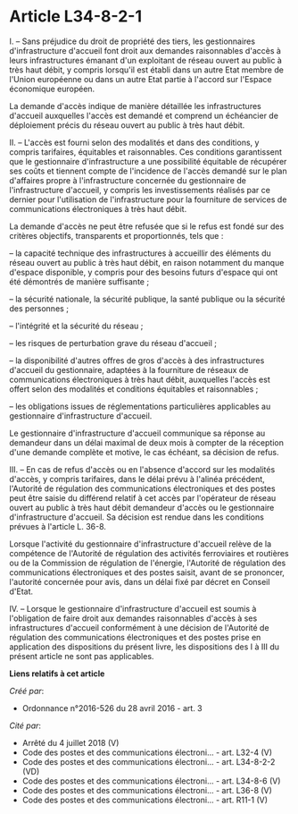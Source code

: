 # Article L34-8-2-1

I. – Sans préjudice du droit de propriété des tiers, les gestionnaires d'infrastructure d'accueil font droit aux demandes
raisonnables d'accès à leurs infrastructures émanant d'un exploitant de réseau ouvert au public à très haut débit, y compris
lorsqu'il est établi dans un autre Etat membre de l'Union européenne ou dans un autre Etat partie à l'accord sur l'Espace
économique européen.

La demande d'accès indique de manière détaillée les infrastructures d'accueil auxquelles l'accès est demandé et comprend un
échéancier de déploiement précis du réseau ouvert au public à très haut débit.

II. – L'accès est fourni selon des modalités et dans des conditions, y compris tarifaires, équitables et raisonnables. Ces
conditions garantissent que le gestionnaire d'infrastructure a une possibilité équitable de récupérer ses coûts et tiennent
compte de l'incidence de l'accès demandé sur le plan d'affaires propre à l'infrastructure concernée du gestionnaire de
l'infrastructure d'accueil, y compris les investissements réalisés par ce dernier pour l'utilisation de l'infrastructure pour
la fourniture de services de communications électroniques à très haut débit.

La demande d'accès ne peut être refusée que si le refus est fondé sur des critères objectifs, transparents et proportionnés,
tels que :

– la capacité technique des infrastructures à accueillir des éléments du réseau ouvert au public à très haut débit, en raison
notamment du manque d'espace disponible, y compris pour des besoins futurs d'espace qui ont été démontrés de manière
suffisante ;

– la sécurité nationale, la sécurité publique, la santé publique ou la sécurité des personnes ;

– l'intégrité et la sécurité du réseau ;

– les risques de perturbation grave du réseau d'accueil ;

– la disponibilité d'autres offres de gros d'accès à des infrastructures d'accueil du gestionnaire, adaptées à la fourniture
de réseaux de communications électroniques à très haut débit, auxquelles l'accès est offert selon des modalités et conditions
équitables et raisonnables ;

– les obligations issues de réglementations particulières applicables au gestionnaire d'infrastructure d'accueil.

Le gestionnaire d'infrastructure d'accueil communique sa réponse au demandeur dans un délai maximal de deux mois à compter de
la réception d'une demande complète et motive, le cas échéant, sa décision de refus.

III. – En cas de refus d'accès ou en l'absence d'accord sur les modalités d'accès, y compris tarifaires, dans le délai prévu
à l'alinéa précédent, l'Autorité de régulation des communications électroniques et des postes peut être saisie du différend
relatif à cet accès par l'opérateur de réseau ouvert au public à très haut débit demandeur d'accès ou le gestionnaire
d'infrastructure d'accueil. Sa décision est rendue dans les conditions prévues à l'article L. 36-8.

Lorsque l'activité du gestionnaire d'infrastructure d'accueil relève de la compétence de l'Autorité de régulation des
activités ferroviaires et routières ou de la Commission de régulation de l'énergie, l'Autorité de régulation des
communications électroniques et des postes saisit, avant de se prononcer, l'autorité concernée pour avis, dans un délai fixé
par décret en Conseil d'Etat.

IV. – Lorsque le gestionnaire d'infrastructure d'accueil est soumis à l'obligation de faire droit aux demandes raisonnables
d'accès à ses infrastructures d'accueil conformément à une décision de l'Autorité de régulation des communications
électroniques et des postes prise en application des dispositions du présent livre, les dispositions des I à III du présent
article ne sont pas applicables.

**Liens relatifs à cet article**

_Créé par_:

  - Ordonnance n°2016-526 du 28 avril 2016 - art. 3

_Cité par_:

  - Arrêté du 4 juillet 2018 (V)
  - Code des postes et des communications électroni... - art. L32-4 (V)
  - Code des postes et des communications électroni... - art. L34-8-2-2 (VD)
  - Code des postes et des communications électroni... - art. L34-8-6 (V)
  - Code des postes et des communications électroni... - art. L36-8 (V)
  - Code des postes et des communications électroni... - art. R11-1 (V)
